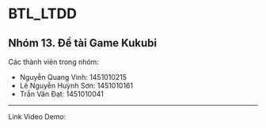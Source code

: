 # BTL_LTDD
Nhóm 13. Đề tài Game Kukubi
---------------------------
Các thành viên trong nhóm:
- Nguyễn Quang Vinh: 1451010215
- Lê Nguyễn Huỳnh Sơn: 1451010161
- Trần Văn Đạt: 1451010041
----
Link Video Demo:
